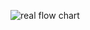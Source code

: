 ![real flow chart](https://user-images.githubusercontent.com/94208436/142972755-5ba866a1-94ea-4762-888c-efe53d305fd1.jpeg)

